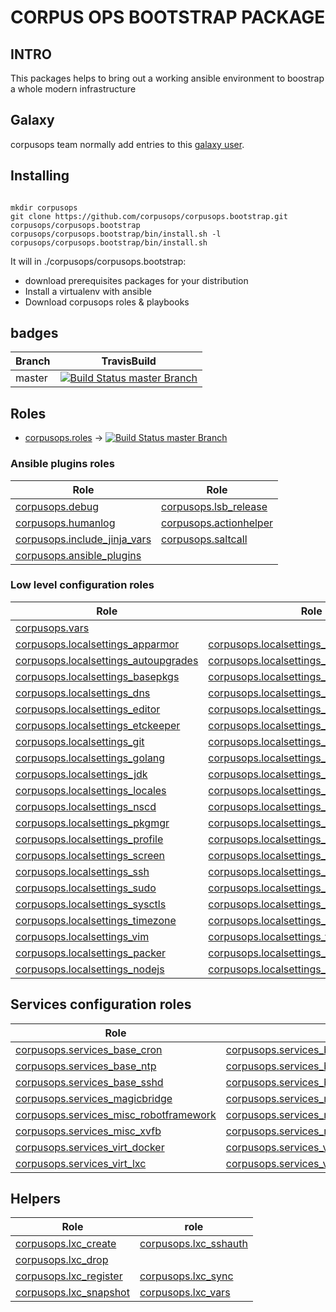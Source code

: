 # CORPUS OPS BOOTSTRAP PACKAGE

## INTRO
This packages helps to bring out a working ansible environment to boostrap
a whole modern infrastructure


## Galaxy
corpusops team normally add entries to this [galaxy user](https://galaxy.ansible.com/corpusops/).

## Installing

```

mkdir corpusops
git clone https://github.com/corpusops/corpusops.bootstrap.git corpusops/corpusops.bootstrap
corpusops/corpusops.bootstrap/bin/install.sh -l
corpusops/corpusops.bootstrap/bin/install.sh

```

It will in ./corpusops/corpusops.bootstrap:

* download prerequisites packages for your distribution
* Install a virtualenv with ansible
* Download corpusops roles & playbooks

## badges

|  Branch                                                             | TravisBuild                                                                                                                                                          |
| ------------------------------------------------------------------- | -------------------------------------------------------------------------------------------------------------------------------------------------------------------- |
| master                                                              | [![Build Status master  Branch](https://travis-ci.org/corpusops/corpusops.bootstrap.svg?branch=master)](https://travis-ci.org/corpusops/corpusops.bootstrap)         |

## Roles
- [corpusops.roles](https://github.com/corpusops/roles)  -> [![Build Status master  Branch](https://travis-ci.org/corpusops/roles.svg?branch=master)](https://travis-ci.org/corpusops/roles)

### Ansible plugins roles

|  Role                                       | Role                                                                                                          |
| ------------------------------------------- | ------------------------------------------------------------------------------------------------------------- |
| [corpusops.debug](https://github.com/corpusops/roles/tree/master/debug)                               | [corpusops.lsb_release ](https://github.com/corpusops/roles/tree/master/lsb_release)    |
| [corpusops.humanlog](https://github.com/corpusops/roles/tree/master/humanlog)                         | [corpusops.actionhelper](https://github.com/corpusops/roles/tree/master/actionhelper)   |
| [corpusops.include_jinja_vars](https://github.com/corpusops/roles/tree/master/include_jinja_vars)     | [corpusops.saltcall    ](https://github.com/corpusops/roles/tree/master/saltcall)       |
| [corpusops.ansible_plugins](https://github.com/corpusops/roles/tree/master/ansible_plugins)           |

### Low level configuration roles
|  Role                                       |  Role                                       |
| ------------------------------------------- | ------------------------------------------- |
| [corpusops.vars](https://github.com/corpusops/roles/tree/master/vars)                                                        |                                                                                                            |
| [corpusops.localsettings_apparmor](https://github.com/corpusops/roles/tree/master/localsettings_apparmor)                    | [corpusops.localsettings_apparmor_vars](https://github.com/corpusops/roles/tree/master/localsettings_apparmor_vars)          |
| [corpusops.localsettings_autoupgrades](https://github.com/corpusops/roles/tree/master/localsettings_autoupgrades)            | [corpusops.localsettings_autoupgrades_vars](https://github.com/corpusops/roles/tree/master/localsettings_autoupgrades_vars)  |
| [corpusops.localsettings_basepkgs](https://github.com/corpusops/roles/tree/master/localsettings_basepkgs)                    | [corpusops.localsettings_basepkgs_vars](https://github.com/corpusops/roles/tree/master/localsettings_basepkgs_vars)          |
| [corpusops.localsettings_dns](https://github.com/corpusops/roles/tree/master/localsettings_dns)                              | [corpusops.localsettings_dns_vars](https://github.com/corpusops/roles/tree/master/localsettings_dns_vars)                    |
| [corpusops.localsettings_editor](https://github.com/corpusops/roles/tree/master/localsettings_editor)                        | [corpusops.localsettings_editor_vars](https://github.com/corpusops/roles/tree/master/localsettings_editor_vars)              |
| [corpusops.localsettings_etckeeper](https://github.com/corpusops/roles/tree/master/localsettings_etckeeper)                  | [corpusops.localsettings_etckeeper_vars](https://github.com/corpusops/roles/tree/master/localsettings_etckeeper_vars)        |
| [corpusops.localsettings_git](https://github.com/corpusops/roles/tree/master/localsettings_git)                              | [corpusops.localsettings_git_vars](https://github.com/corpusops/roles/tree/master/localsettings_git_vars)                    |
| [corpusops.localsettings_golang](https://github.com/corpusops/roles/tree/master/localsettings_golang)                        | [corpusops.localsettings_golang_vars](https://github.com/corpusops/roles/tree/master/localsettings_golang_vars)              |
| [corpusops.localsettings_jdk](https://github.com/corpusops/roles/tree/master/localsettings_jdk)                              | [corpusops.localsettings_jdk_vars](https://github.com/corpusops/roles/tree/master/localsettings_jdk_vars)                    |
| [corpusops.localsettings_locales](https://github.com/corpusops/roles/tree/master/localsettings_locales)                      | [corpusops.localsettings_locales_vars](https://github.com/corpusops/roles/tree/master/localsettings_locales_vars)            |
| [corpusops.localsettings_nscd](https://github.com/corpusops/roles/tree/master/localsettings_nscd)                            | [corpusops.localsettings_nscd_vars](https://github.com/corpusops/roles/tree/master/localsettings_nscd_vars)                  |
| [corpusops.localsettings_pkgmgr      ](https://github.com/corpusops/roles/tree/master/localsettings_pkgmgr)                  | [corpusops.localsettings_pkgmgr_vars ](https://github.com/corpusops/roles/tree/master/localsettings_pkgmgr_vars)             |
| [corpusops.localsettings_profile     ](https://github.com/corpusops/roles/tree/master/localsettings_profile)                 | [corpusops.localsettings_profile_vars](https://github.com/corpusops/roles/tree/master/localsettings_profile_vars)            |
| [corpusops.localsettings_screen      ](https://github.com/corpusops/roles/tree/master/localsettings_screen)                  | [corpusops.localsettings_screen_vars ](https://github.com/corpusops/roles/tree/master/localsettings_screen_vars)             |
| [corpusops.localsettings_ssh         ](https://github.com/corpusops/roles/tree/master/localsettings_ssh)                     | [corpusops.localsettings_ssh_vars    ](https://github.com/corpusops/roles/tree/master/localsettings_ssh_vars)                |
| [corpusops.localsettings_sudo        ](https://github.com/corpusops/roles/tree/master/localsettings_sudo)                    | [corpusops.localsettings_sudo_vars   ](https://github.com/corpusops/roles/tree/master/localsettings_sudo_vars)               |
| [corpusops.localsettings_sysctls     ](https://github.com/corpusops/roles/tree/master/localsettings_sysctls)                 | [corpusops.localsettings_sysctls_vars](https://github.com/corpusops/roles/tree/master/localsettings_sysctls_vars)            |
| [corpusops.localsettings_timezone    ](https://github.com/corpusops/roles/tree/master/localsettings_timezone)                | [corpusops.localsettings_timezone_vars](https://github.com/corpusops/roles/tree/master/localsettings_timezone_vars)          |
| [corpusops.localsettings_vim         ](https://github.com/corpusops/roles/tree/master/localsettings_vim)                     | [corpusops.localsettings_vim_vars    ](https://github.com/corpusops/roles/tree/master/localsettings_vim_vars)                |
| [corpusops.localsettings_packer         ](https://github.com/corpusops/roles/tree/master/localsettings_packer)                     | [corpusops.localsettings_packer_vars    ](https://github.com/corpusops/roles/tree/master/localsettings_packer_vars)                |
| [corpusops.localsettings_nodejs         ](https://github.com/corpusops/roles/tree/master/localsettings_nodejs)                     | [corpusops.localsettings_nodejs_vars    ](https://github.com/corpusops/roles/tree/master/localsettings_nodejs_vars)                |

## Services configuration roles
|  Role                                       |  Role                                       |
| ------------------------------------------- | ------------------------------------------- |
| [corpusops.services_base_cron](https://github.com/corpusops/roles/tree/master/services_base_cron)                     | [corpusops.services_base_cron_vars](https://github.com/corpusops/roles/tree/master/services_base_cron_vars)                     |
| [corpusops.services_base_ntp](https://github.com/corpusops/roles/tree/master/services_base_ntp)                       | [corpusops.services_base_ntp_vars](https://github.com/corpusops/roles/tree/master/services_base_ntp_vars)                       |
| [corpusops.services_base_sshd](https://github.com/corpusops/roles/tree/master/services_base_sshd)                     | [corpusops.services_base_sshd_vars](https://github.com/corpusops/roles/tree/master/services_base_sshd_vars)                     |
| [corpusops.services_magicbridge](https://github.com/corpusops/roles/tree/master/services_magicbridge)                 | [corpusops.services_magicbridge_vars](https://github.com/corpusops/roles/tree/master/services_magicbridge_vars)                 |
| [corpusops.services_misc_robotframework](https://github.com/corpusops/roles/tree/master/services_misc_robotframework) | [corpusops.services_misc_robotframework_vars](https://github.com/corpusops/roles/tree/master/services_misc_robotframework_vars) |
| [corpusops.services_misc_xvfb](https://github.com/corpusops/roles/tree/master/services_misc_xvfb)                     | [corpusops.services_misc_xvfb_vars](https://github.com/corpusops/roles/tree/master/services_misc_xvfb_vars)                     |
| [corpusops.services_virt_docker](https://github.com/corpusops/roles/tree/master/services_virt_docker)                 | [corpusops.services_virt_docker_vars](https://github.com/corpusops/roles/tree/master/services_virt_docker_vars)                 |
| [corpusops.services_virt_lxc](https://github.com/corpusops/roles/tree/master/services_virt_lxc)                       | [corpusops.services_virt_lxc_vars](https://github.com/corpusops/roles/tree/master/services_virt_lxc_vars)                       |


## Helpers
|  Role                                                                   | role         |
| ----------------------------------------------------------------------- | ------------ |
| [corpusops.lxc_create      ](https://github.com/corpusops/lxc_create)   | [corpusops.lxc_sshauth     ](https://github.com/corpusops/lxc_sshauth) |
| [corpusops.lxc_drop        ](https://github.com/corpusops/lxc_drop)     |                                                                        |
| [corpusops.lxc_register    ](https://github.com/corpusops/lxc_register) | [corpusops.lxc_sync        ](https://github.com/corpusops/lxc_sync)    |
| [corpusops.lxc_snapshot    ](https://github.com/corpusops/lxc_snapshot) | [corpusops.lxc_vars        ](https://github.com/corpusops/lxc_vars)    |

